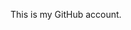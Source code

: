 This is my GitHub account.

<!---
junaidiqbal78000/junaidiqbal78000 is a ✨ special ✨ repository because its `README.md` (this file) appears on your GitHub profile.
You can click the Preview link to take a look at your changes.
--->
